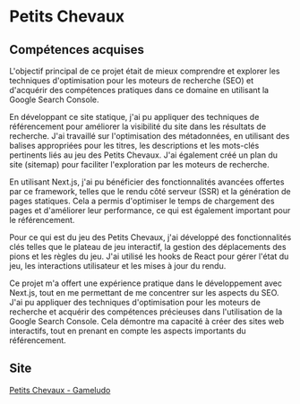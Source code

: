 # Petits Chevaux

## Compétences acquises

L'objectif principal de ce projet était de mieux comprendre et explorer les techniques d'optimisation pour les moteurs de recherche (SEO) et d'acquérir des compétences pratiques dans ce domaine en utilisant la Google Search Console.

En développant ce site statique, j'ai pu appliquer des techniques de référencement pour améliorer la visibilité du site dans les résultats de recherche. J'ai travaillé sur l'optimisation des métadonnées, en utilisant des balises appropriées pour les titres, les descriptions et les mots-clés pertinents liés au jeu des Petits Chevaux. J'ai également créé un plan du site (sitemap) pour faciliter l'exploration par les moteurs de recherche.

En utilisant Next.js, j'ai pu bénéficier des fonctionnalités avancées offertes par ce framework, telles que le rendu côté serveur (SSR) et la génération de pages statiques. Cela a permis d'optimiser le temps de chargement des pages et d'améliorer leur performance, ce qui est également important pour le référencement.

Pour ce qui est du jeu des Petits Chevaux, j'ai développé des fonctionnalités clés telles que le plateau de jeu interactif, la gestion des déplacements des pions et les règles du jeu. J'ai utilisé les hooks de React pour gérer l'état du jeu, les interactions utilisateur et les mises à jour du rendu.

Ce projet m'a offert une expérience pratique dans le développement avec Next.js, tout en me permettant de me concentrer sur les aspects du SEO. J'ai pu appliquer des techniques d'optimisation pour les moteurs de recherche et acquérir des compétences précieuses dans l'utilisation de la Google Search Console. Cela démontre ma capacité à créer des sites web interactifs, tout en prenant en compte les aspects importants du référencement.

## Site 

[Petits Chevaux - Gameludo](https://www.gameludo.app/)
